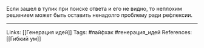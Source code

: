 Если зашел в тупик при поиске ответа и его не видно, то неплохим решением может быть оставить ненадолго проблему ради рефлексии. 
___
Links: [[Генерация идей]]
Tags: #лайфхак #генерация_идей 
References: [[Гибкий ум]]